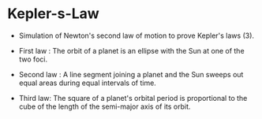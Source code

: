 # Kepler-s-Law

- Simulation of Newton's second law of motion to prove Kepler's laws (3). 

- First law : The orbit of a planet is an ellipse with the Sun at one of the two foci.
- Second law : A line segment joining a planet and the Sun sweeps out equal areas during equal intervals of time.
- Third law: The square of a planet's orbital period is proportional to the cube of the length of the semi-major axis of its orbit.


